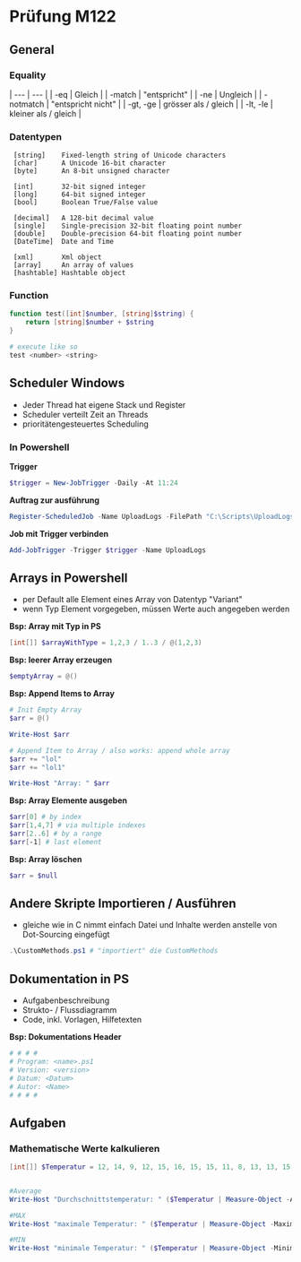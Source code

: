 # Prüfung M122

## General

### Equality

| --- | --- |
| -eq | Gleich |
| -match | "entspricht" |
| -ne | Ungleich |
| -notmatch | "entspricht nicht" |
| -gt, -ge | grösser als / gleich |
| -lt, -le | kleiner als / gleich |

### Datentypen

```
 [string]    Fixed-length string of Unicode characters
 [char]      A Unicode 16-bit character
 [byte]      An 8-bit unsigned character

 [int]       32-bit signed integer
 [long]      64-bit signed integer
 [bool]      Boolean True/False value

 [decimal]   A 128-bit decimal value
 [single]    Single-precision 32-bit floating point number
 [double]    Double-precision 64-bit floating point number
 [DateTime]  Date and Time

 [xml]       Xml object
 [array]     An array of values
 [hashtable] Hashtable object
```

### Function

```powershell
function test([int]$number, [string]$string) {
	return [string]$number + $string
}

# execute like so
test <number> <string>
```

## Scheduler Windows

* Jeder Thread hat eigene Stack und Register
* Scheduler verteilt Zeit an Threads
* prioritätengesteuertes Scheduling

### In Powershell

**Trigger**

```powershell
$trigger = New-JobTrigger -Daily -At 11:24
```

**Auftrag zur ausführung**

```powershell
Register-ScheduledJob -Name UploadLogs -FilePath "C:\Scripts\UploadLogs.ps1"
```

**Job mit Trigger verbinden**

```powershell
Add-JobTrigger -Trigger $trigger -Name UploadLogs
```

## Arrays in Powershell

* per Default alle Element eines Array von Datentyp "Variant"
* wenn Typ Element vorgegeben, müssen Werte auch angegeben werden

**Bsp: Array mit Typ in PS**

```powershell
[int[]] $arrayWithType = 1,2,3 / 1..3 / @(1,2,3)
```

**Bsp: leerer Array erzeugen**

```powershell
$emptyArray = @()
```

**Bsp: Append Items to Array**

```powershell
# Init Empty Array
$arr = @()

Write-Host $arr

# Append Item to Array / also works: append whole array
$arr += "lol"
$arr += "lol1"

Write-Host "Array: " $arr
```

**Bsp: Array Elemente ausgeben**

```powershell
$arr[0] # by index
$arr[1,4,7] # via multiple indexes
$arr[2..6] # by a range
$arr[-1] # last element
```

**Bsp: Array löschen**

```powershell
$arr = $null
```

## Andere Skripte Importieren / Ausführen

* gleiche wie in C nimmt einfach Datei und Inhalte werden anstelle von Dot-Sourcing eingefügt

```powershell
.\CustomMethods.ps1 # "importiert" die CustomMethods
```

## Dokumentation in PS

* Aufgabenbeschreibung
* Strukto- / Flussdiagramm
* Code, inkl. Vorlagen, Hilfetexten

**Bsp: Dokumentations Header**

```powershell
# # # #
# Program: <name>.ps1
# Version: <version>
# Datum: <Datum>
# Autor: <Name>
# # # #
```

## Aufgaben

### Mathematische Werte kalkulieren

```powershell
[int[]] $Temperatur = 12, 14, 9, 12, 15, 16, 15, 15, 11, 8, 13, 13, 15, 12


#Average
Write-Host "Durchschnittstemperatur: " ($Temperatur | Measure-Object -Average).Average

#MAX
Write-Host "maximale Temperatur: " ($Temperatur | Measure-Object -Maximum).Maximum

#MIN
Write-Host "minimale Temperatur: " ($Temperatur | Measure-Object -Minimum).Minimum
```
